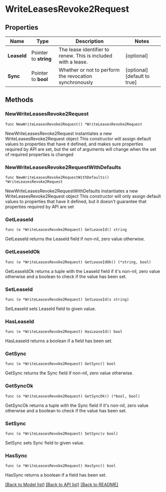 # WriteLeasesRevoke2Request

## Properties

Name | Type | Description | Notes
------------ | ------------- | ------------- | -------------
**LeaseId** | Pointer to **string** | The lease identifier to renew. This is included with a lease. | [optional] 
**Sync** | Pointer to **bool** | Whether or not to perform the revocation synchronously | [optional] [default to true]

## Methods

### NewWriteLeasesRevoke2Request

`func NewWriteLeasesRevoke2Request() *WriteLeasesRevoke2Request`

NewWriteLeasesRevoke2Request instantiates a new WriteLeasesRevoke2Request object
This constructor will assign default values to properties that have it defined,
and makes sure properties required by API are set, but the set of arguments
will change when the set of required properties is changed

### NewWriteLeasesRevoke2RequestWithDefaults

`func NewWriteLeasesRevoke2RequestWithDefaults() *WriteLeasesRevoke2Request`

NewWriteLeasesRevoke2RequestWithDefaults instantiates a new WriteLeasesRevoke2Request object
This constructor will only assign default values to properties that have it defined,
but it doesn't guarantee that properties required by API are set

### GetLeaseId

`func (o *WriteLeasesRevoke2Request) GetLeaseId() string`

GetLeaseId returns the LeaseId field if non-nil, zero value otherwise.

### GetLeaseIdOk

`func (o *WriteLeasesRevoke2Request) GetLeaseIdOk() (*string, bool)`

GetLeaseIdOk returns a tuple with the LeaseId field if it's non-nil, zero value otherwise
and a boolean to check if the value has been set.

### SetLeaseId

`func (o *WriteLeasesRevoke2Request) SetLeaseId(v string)`

SetLeaseId sets LeaseId field to given value.

### HasLeaseId

`func (o *WriteLeasesRevoke2Request) HasLeaseId() bool`

HasLeaseId returns a boolean if a field has been set.

### GetSync

`func (o *WriteLeasesRevoke2Request) GetSync() bool`

GetSync returns the Sync field if non-nil, zero value otherwise.

### GetSyncOk

`func (o *WriteLeasesRevoke2Request) GetSyncOk() (*bool, bool)`

GetSyncOk returns a tuple with the Sync field if it's non-nil, zero value otherwise
and a boolean to check if the value has been set.

### SetSync

`func (o *WriteLeasesRevoke2Request) SetSync(v bool)`

SetSync sets Sync field to given value.

### HasSync

`func (o *WriteLeasesRevoke2Request) HasSync() bool`

HasSync returns a boolean if a field has been set.


[[Back to Model list]](../README.md#documentation-for-models) [[Back to API list]](../README.md#documentation-for-api-endpoints) [[Back to README]](../README.md)


